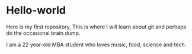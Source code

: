 # Hello-world
Here is my first repository, This is where I will learn about git and perhaps do the occasional brain dump.

I am a 22 year-old MBA student who loves music, food, science and tech. 
